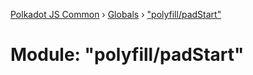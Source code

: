 [Polkadot JS Common](../README.md) › [Globals](../globals.md) › ["polyfill/padStart"](_polyfill_padstart_.md)

# Module: "polyfill/padStart"


